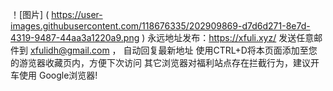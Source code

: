 ！[图片] ( https://user-images.githubusercontent.com/118676335/202909869-d7d6d271-8e7d-4319-9487-44aa3a1220a9.png )
永远地址发布：https://xfuli.xyz/
发送任意邮件到  xfulidh@gmail.com ，  自动回复最新地址
使用CTRL+D将本页面添加至您的游览器收藏页内，方便下次访问
其它浏览器对福利站点存在拦截行为，建议开车使用 Google浏览器!
